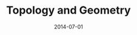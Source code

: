 ﻿---
title: Topology and Geometry
toc: false
type: specs
layout:  package
date: "2014-07-01"
draft: false
specification: VEC
version: 1.1.1
documentType: "Recommendation"
elementType:  Package
menu:
  VEC-1.1.1:    
    identifier: topology-and-geometry
    weight: 1005 

# Prev/next pager order (if `docs_section_pager` enabled in `params.toml`)
weight: 1005
---
